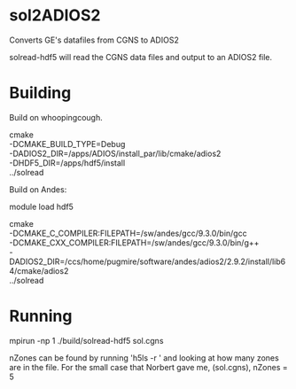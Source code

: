 # sol2ADIOS2

Converts GE's datafiles from CGNS to ADIOS2

solread-hdf5 will read the CGNS data files and output to an ADIOS2 file.


# Building
Build on whoopingcough.

cmake \
 -DCMAKE_BUILD_TYPE=Debug \
 -DADIOS2_DIR=/apps/ADIOS/install_par/lib/cmake/adios2 \
 -DHDF5_DIR=/apps/hdf5/install \
../solread

Build on Andes:

module load hdf5

cmake \
 -DCMAKE_C_COMPILER:FILEPATH=/sw/andes/gcc/9.3.0/bin/gcc \
 -DCMAKE_CXX_COMPILER:FILEPATH=/sw/andes/gcc/9.3.0/bin/g++ \
 -DADIOS2_DIR=/ccs/home/pugmire/software/andes/adios2/2.9.2/install/lib64/cmake/adios2 \
../solread


# Running

mpirun -np 1 ./build/solread-hdf5 <nZones> sol.cgns

nZones can be found by running 'h5ls -r <cgns-file>' and looking at how many zones are in the file.
For the small case that Norbert gave me, (sol.cgns), nZones = 5

